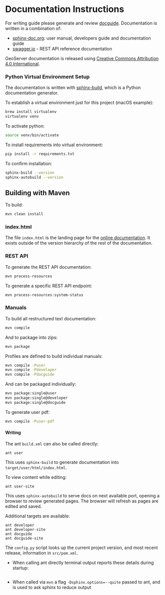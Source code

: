 # Documentation Instructions

For writing guide please generate and review [docguide](https://docs.geoserver.org/latest/en/docguide/). Documentation is written in a combination of:

* [sphinx-doc.org](http://www.sphinx-doc.org): user manual, developers guide and documentation guide
* [swagger.io](http://swagger.io) - REST API reference documentation

GeoServer documentation is released using [Creative Commons Attribution 4.0 International](LICENSE.md).

### Python Virtual Environment Setup

The documentation is written with [sphinx-build](https://www.sphinx-doc.org/en/master/), which is a Python documentation generator.

To establish a virtual environment just for this project (macOS example):

```bash
brew install virtualenv
virtualenv venv
```

To activate python:
```bash
source venv/bin/activate
```

To install requirements into virtual environment:
```bash
pip install -r requirements.txt
```

To confirm installation:
```bash
sphinx-build --version
sphinx-autobuild --version
```

## Building with Maven

To build:
```bash
mvn clean install
```

### index.html

The file `index.html` is the landing page for the [online documentation](https://docs.geoserver.org/index.html). It exists outside of the version hierarchy of the rest of the documentation.

### REST API

To generate the REST API documentation:

```bash
mvn process-resources
```
    
To generate a specific REST API endpoint:

```bash
mvn process-resources:system-status
```

### Manuals

To build all restructured text documentation:

```bash
mvn compile
```

And to package into zips:

```bash
mvn package
```

Profiles are defined to build individual manuals:

```bash
mvn compile -Puser
mvn compile -Pdeveloper
mvn compile -Pdocguide
```

And can be packaged individually:

```bash    
mvn package:single@user
mvn package:single@developer
mvn package:single@docguide
```
To generate user pdf:

```bash
mvn compile -Puser-pdf
```
    
#### Writing

The ant ``build.xml`` can also be called directly:

```
ant user
```

This uses ``sphinx-build`` to generate documentation into ``target/user/html/index.html``.

To view content while editing:
```
ant user-site
```

This uses ``sphinx-autobuild`` to serve docs on next available port, opening a browser to review generated pages. The browser will refresh as pages are edited and saved.

Additional targets are available:
```
ant developer
ant developer-site
ant docguide
ant docguide-site
```

The `config.py` script looks up the current project version, and most recent release, information in `src/pom.xml`.

* When calling ant directly terminal output reports these details during startup:
  
  ```
  
  ```
  
* When called via `mvn` a flag `-Dsphinx.options=--quite` passed to ant, and is used to ask sphinx to reduce output